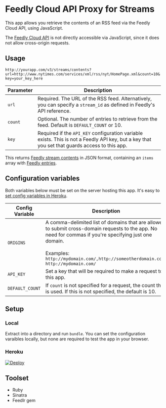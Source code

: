 # Feedly Cloud API Proxy for Streams

This app allows you retrieve the contents of an RSS feed via the Feedly Cloud API, using JavaScript.

The [Feedly Cloud API](https://developer.feedly.com/) is not directly accessible via JavaScript, since it does not allow cross-origin requests.

## Usage

`http://yourapp.com/v3/streams/contents?url=http://www.nytimes.com/services/xml/rss/nyt/HomePage.xml&count=10&key=your_key_here`

Parameter | Description
--------- | -----------
`url`    | Required. The URL of the RSS feed. Alternatively, you can specify a `stream_id` as defined in Feedly's API reference.
`count`   | Optional. The number of entries to retrieve from the feed. Default is `DEFAULT_COUNT` or 10.
`key`     | Required if the `API_KEY` configuration variable exists. This is not a Feedly API key, but a key that you set that guards access to this app.

This returns [Feedly stream contents](https://developer.feedly.com/v3/streams/#get-the-content-of-a-stream) in JSON format, containing an `items` array with [Feedly entries](https://developer.feedly.com/v3/entries/).

## Configuration variables

Both variables below must be set on the server hosting this app. It's easy to [set config variables in Heroku](https://devcenter.heroku.com/articles/config-vars).

Config Variable | Description
--------------- | -----------
`ORIGINS`       | A comma-delimited list of domains that are allowed to submit cross-domain requests to the app.  No need for commas if you're specifying just one domain.<br/><br/>Examples:<br/>`http://mydomain.com/,http://someotherdomain.com/`<br/>`http://mydomain.com/`
`API_KEY`       | Set a key that will be required to make a request to this app.
`DEFAULT_COUNT` | If `count` is not specified for a request, the count that is used. If this is not specified, the default is 10.

## Setup

### Local
Extract into a directory and run `bundle`. You can set the configuration varaibles locally, but none are required to test the app in your browser.

### Heroku
[![Deploy](https://www.herokucdn.com/deploy/button.png)](https://heroku.com/deploy)

## Toolset

- Ruby
- Sinatra
- Feedlr gem
